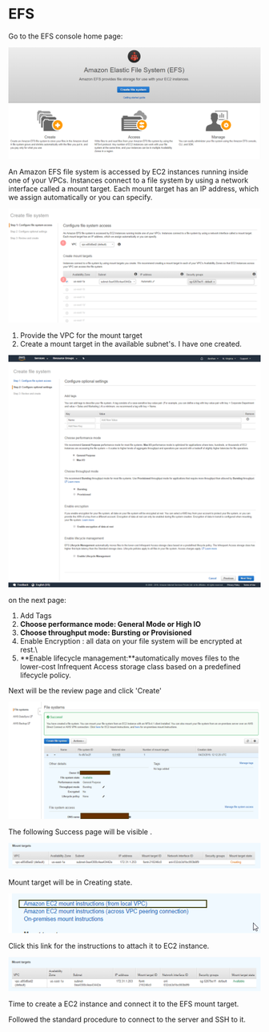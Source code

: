 # EFS

Go to the EFS console home page:

![](../../.gitbook/assets/image%20%2838%29.png)

An Amazon EFS file system is accessed by EC2 instances running inside one of your VPCs. Instances connect to a file system by using a network interface called a mount target. Each mount target has an IP address, which we assign automatically or you can specify.

![](../../.gitbook/assets/image%20%2831%29.png)

1. Provide the VPC for the mount target
2. Create a mount target in the available subnet's. I have one created.

![](../../.gitbook/assets/screencapture-console-aws-amazon-efs-home-2019-04-23-17_37_34.png)

on the next page:

1. Add Tags
2. **Choose performance mode: General Mode or High IO**
3. **Choose throughput mode: Bursting or Provisioned**
4. Enable Encryption : all data on your file system will be encrypted at rest.\
5. **Enable lifecycle management:**automatically moves files to the lower-cost Infrequent Access storage class based on a predefined lifecycle policy.

Next will be the review page and click 'Create' 

![](../../.gitbook/assets/image%20%2880%29.png)

The following Success page will be visible .

![](../../.gitbook/assets/image%20%2814%29.png)

Mount target will be in Creating state.

![](../../.gitbook/assets/image%20%2813%29.png)

Click this link for the instructions to attach it to EC2 instance.

![After a while the mount target will be available.](../../.gitbook/assets/image%20%2816%29.png)

Time to create a EC2 instance and connect it to the EFS mount target.

Followed the standard procedure to connect to the server and SSH to it.





